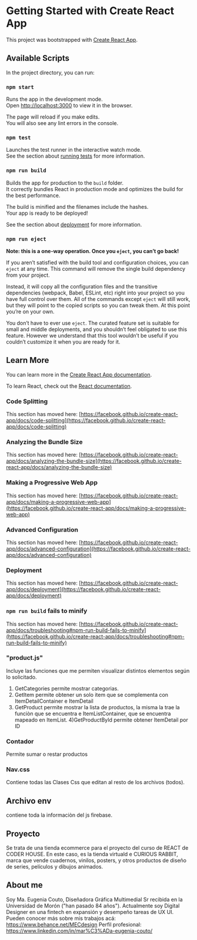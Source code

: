 # Getting Started with Create React App

This project was bootstrapped with [Create React App](https://github.com/facebook/create-react-app).

## Available Scripts

In the project directory, you can run:

### `npm start`

Runs the app in the development mode.\
Open [http://localhost:3000](http://localhost:3000) to view it in the browser.

The page will reload if you make edits.\
You will also see any lint errors in the console.

### `npm test`

Launches the test runner in the interactive watch mode.\
See the section about [running tests](https://facebook.github.io/create-react-app/docs/running-tests) for more information.

### `npm run build`

Builds the app for production to the `build` folder.\
It correctly bundles React in production mode and optimizes the build for the best performance.

The build is minified and the filenames include the hashes.\
Your app is ready to be deployed!

See the section about [deployment](https://facebook.github.io/create-react-app/docs/deployment) for more information.

### `npm run eject`

**Note: this is a one-way operation. Once you `eject`, you can’t go back!**

If you aren’t satisfied with the build tool and configuration choices, you can `eject` at any time. This command will remove the single build dependency from your project.

Instead, it will copy all the configuration files and the transitive dependencies (webpack, Babel, ESLint, etc) right into your project so you have full control over them. All of the commands except `eject` will still work, but they will point to the copied scripts so you can tweak them. At this point you’re on your own.

You don’t have to ever use `eject`. The curated feature set is suitable for small and middle deployments, and you shouldn’t feel obligated to use this feature. However we understand that this tool wouldn’t be useful if you couldn’t customize it when you are ready for it.

## Learn More

You can learn more in the [Create React App documentation](https://facebook.github.io/create-react-app/docs/getting-started).

To learn React, check out the [React documentation](https://reactjs.org/).

### Code Splitting

This section has moved here: [https://facebook.github.io/create-react-app/docs/code-splitting](https://facebook.github.io/create-react-app/docs/code-splitting)

### Analyzing the Bundle Size

This section has moved here: [https://facebook.github.io/create-react-app/docs/analyzing-the-bundle-size](https://facebook.github.io/create-react-app/docs/analyzing-the-bundle-size)

### Making a Progressive Web App

This section has moved here: [https://facebook.github.io/create-react-app/docs/making-a-progressive-web-app](https://facebook.github.io/create-react-app/docs/making-a-progressive-web-app)

### Advanced Configuration

This section has moved here: [https://facebook.github.io/create-react-app/docs/advanced-configuration](https://facebook.github.io/create-react-app/docs/advanced-configuration)

### Deployment

This section has moved here: [https://facebook.github.io/create-react-app/docs/deployment](https://facebook.github.io/create-react-app/docs/deployment)

### `npm run build` fails to minify

This section has moved here: [https://facebook.github.io/create-react-app/docs/troubleshooting#npm-run-build-fails-to-minify](https://facebook.github.io/create-react-app/docs/troubleshooting#npm-run-build-fails-to-minify)

###  "product.js" 
Incluye las funciones que me permiten visualizar distintos elementos según lo solicitado.

1) GetCategories permite mostrar categorias.
2) GetItem permite obtener un solo item que se complementa con ItemDetailContainer e ItemDetail
3) GetProduct permite mostrar la lista de productos, la misma la trae la funciòn que se encuentra e ItemListContainer, que se encuentra mapeado en ItemList.
4)GetProductById permite obtener ItemDetail por ID

### Contador
Permite sumar o restar productos

### Nav.css

Contiene todas las Clases Css que editan al resto de los archivos (todos).

## Archivo env
contiene toda la informaciòn del js firebase.

## Proyecto

Se trata de una tienda ecommerce para el proyecto del curso de REACT de CODER HOUSE.
En este caso, es la tienda virtuald e CURIOUS RABBIT, marca que vende cuadernos, vinilos, posters, y otros productos de diseño de series, películos y dibujos animados.

## About me

Soy Ma. Eugenia Couto, Diseñadora Gráfica Multimedial Sr recibida en la Universidad de Morón ("han pasado 84 años"). Actualmente soy Digital Designer en una fintech en expansión y desempeño tareas de UX UI.
Pueden conocer más sobre mis trabajos acá: https://www.behance.net/MECdesign
Perfil profesional: https://www.linkedin.com/in/mar%C3%ADa-eugenia-couto/